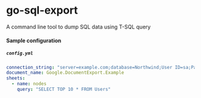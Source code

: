 # go-sql-export
A command line tool to dump SQL data using T-SQL query


#### Sample configuration

##### `config.yml`

```yml
connection_string: "server=example.com;database=Northwind;User ID=sa;Password=pass;"
document_name: Google.DocumentExport.Example
sheets:
  - name: nodes
    query: "SELECT TOP 10 * FROM Users"
```

